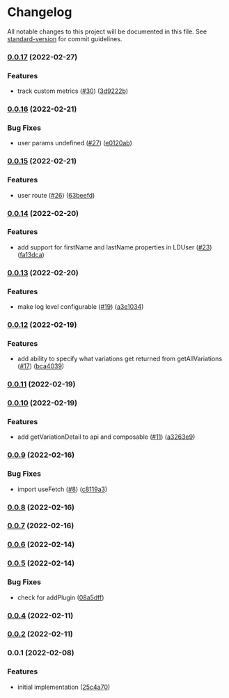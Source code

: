 # Changelog

All notable changes to this project will be documented in this file. See [standard-version](https://github.com/conventional-changelog/standard-version) for commit guidelines.

### [0.0.17](https://github.com/rebeccarich/nuxt-launch-darkly/compare/v0.0.16...v0.0.17) (2022-02-27)


### Features

* track custom metrics ([#30](https://github.com/rebeccarich/nuxt-launch-darkly/issues/30)) ([3d9222b](https://github.com/rebeccarich/nuxt-launch-darkly/commit/3d9222bf44d98a95ab5daef12b50efb8689be8a3))

### [0.0.16](https://github.com/rebeccarich/nuxt-launch-darkly/compare/v0.0.15...v0.0.16) (2022-02-21)


### Bug Fixes

* user params undefined ([#27](https://github.com/rebeccarich/nuxt-launch-darkly/issues/27)) ([e0120ab](https://github.com/rebeccarich/nuxt-launch-darkly/commit/e0120abab85f8b46075f34e37a6312f573ec97a6))

### [0.0.15](https://github.com/rebeccarich/nuxt-launch-darkly/compare/v0.0.14...v0.0.15) (2022-02-21)


### Features

* user route ([#26](https://github.com/rebeccarich/nuxt-launch-darkly/issues/26)) ([63beefd](https://github.com/rebeccarich/nuxt-launch-darkly/commit/63beefdb05c6acee4b884df90422c0217a66ef92))

### [0.0.14](https://github.com/rebeccarich/nuxt-launch-darkly/compare/v0.0.13...v0.0.14) (2022-02-20)


### Features

* add support for firstName and lastName properties in LDUser ([#23](https://github.com/rebeccarich/nuxt-launch-darkly/issues/23)) ([fa13dca](https://github.com/rebeccarich/nuxt-launch-darkly/commit/fa13dca4e89382b11b4b00c5146a7f0c0e5a4f3d))

### [0.0.13](https://github.com/rebeccarich/nuxt-launch-darkly/compare/v0.0.12...v0.0.13) (2022-02-20)


### Features

* make log level configurable ([#19](https://github.com/rebeccarich/nuxt-launch-darkly/issues/19)) ([a3e1034](https://github.com/rebeccarich/nuxt-launch-darkly/commit/a3e10347b91f7377d1ccbd4bc3eb11c3ff17da00))

### [0.0.12](https://github.com/rebeccarich/nuxt-launch-darkly/compare/v0.0.11...v0.0.12) (2022-02-19)


### Features

* add ability to specify what variations get returned from getAllVariations ([#17](https://github.com/rebeccarich/nuxt-launch-darkly/issues/17)) ([bca4039](https://github.com/rebeccarich/nuxt-launch-darkly/commit/bca4039607fa716c515d40692071a3867019c3b8))

### [0.0.11](https://github.com/rebeccarich/nuxt-launch-darkly/compare/v0.0.10...v0.0.11) (2022-02-19)

### [0.0.10](https://github.com/rebeccarich/nuxt-launch-darkly/compare/v0.0.9...v0.0.10) (2022-02-19)


### Features

* add getVariationDetail to api and composable ([#11](https://github.com/rebeccarich/nuxt-launch-darkly/issues/11)) ([a3263e9](https://github.com/rebeccarich/nuxt-launch-darkly/commit/a3263e9a88fb92bb154aeff594a53f76d4eb27a4))

### [0.0.9](https://github.com/rebeccarich/nuxt-launch-darkly/compare/v0.0.8...v0.0.9) (2022-02-16)


### Bug Fixes

* import useFetch ([#8](https://github.com/rebeccarich/nuxt-launch-darkly/issues/8)) ([c8119a3](https://github.com/rebeccarich/nuxt-launch-darkly/commit/c8119a3659cd7e3c9c2142f9426edd79a64e27f0))

### [0.0.8](https://github.com/rebeccarich/nuxt-launch-darkly/compare/v0.0.7...v0.0.8) (2022-02-16)

### [0.0.7](https://github.com/rebeccarich/nuxt-launch-darkly/compare/v0.0.6...v0.0.7) (2022-02-16)

### [0.0.6](https://github.com/rebeccarich/nuxt-launch-darkly/compare/v0.0.5...v0.0.6) (2022-02-14)

### [0.0.5](https://github.com/rebeccarich/nuxt-launch-darkly/compare/v0.0.4...v0.0.5) (2022-02-14)


### Bug Fixes

* check for addPlugin ([08a5dff](https://github.com/rebeccarich/nuxt-launch-darkly/commit/08a5dff214f6925ab956526a4f1f2bb1ba730a4e))

### [0.0.4](https://github.com/rebeccarich/nuxt-launch-darkly/compare/v0.0.3...v0.0.4) (2022-02-11)

### [0.0.2](https://github.com/rebeccarich/nuxt-launch-darkly/compare/v0.0.1...v0.0.2) (2022-02-11)

### 0.0.1 (2022-02-08)


### Features

* initial implementation ([25c4a70](https://github.com/rebeccarich/nuxt-launch-darkly/commit/25c4a708d63352f46c87b37153d5c74fcd1356ac))
